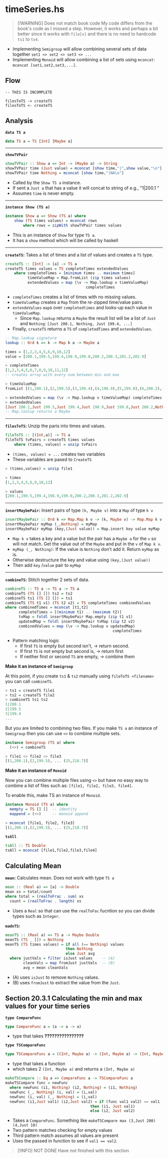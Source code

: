 
# timeSeries.hs
> [!WARNING] Does not match book code
> My code differs from the book's code as I missed a step. However, it works and perhaps a bit better since it works with `file[x]` and there is no need to hardcode `ts1` to `ts4`.

- Implementing `Semigroup` will allow combining several sets of data together `set1 <> set2 <> set3 <> ...`
- Implementing `Monoid` will allow combining a list of sets using `mconcat`: `mconcat [set1,set2,set3,...]`.

## Flow

```
-- THIS IS INCOMPLETE

filesToTS -> createTS
filesToTS <- createTS
```

## Analysis

**`data TS a`**
```haskell
data TS a = TS [Int] [Maybe a]
```


---

**`showTVPair`**
```haskell
showTVPair :: Show a => Int -> (Maybe a) -> String
showTVPair time (Just value) = mconcat [show time,"|",show value,"\n"]
showTVPair time Nothing = mconcat [show time,"|NA\n"]
```

- Called by the `Show TS a` instance.
- If sent a `Just a` that has a value it will concat to string of e.g., "1|200.1
"
- Assumes `time` is never empty.
---

**`instance Show (TS a)`**
```haskell
instance Show a => Show (TS a) where
	show (TS times values) = mconcat rows
		where rows = zipWith showTVPair times values
```

- This is an instance of `Show` for type `TS a`.
- It has a `show` method which will be called by haskell

---

**`createTS`:** Takes a list of times and a list of values and creates a `TS` type.
```haskell
createTS :: [Int] -> [a] -> TS a
createTS times values = TS completeTimes extendedValues
	where completeTimes = [minimum times .. maximum times]
		  timeValueMap = Map.fromList (zip times values)
		  extendedValues = map (\v -> Map.lookup v timeValueMap) 
                                    completeTimes
```
- `completeTimes` creates a list of times with no missing values.
- `timeValueMap` creates a `Map` from the re-zipped time/value pairs.
- `extendeValues` `map`s over `completedtimes` and looks-up each value in `timeValueMap`. 
	- Since `Map.lookup` returns a `Maybe` the result list will be a list of `Just` and `Nothing`: `[Just 200.1, Nothing, Just 199.4, ...]`
- Finally, `createTS` returns a `TS` of `completedTimes` and `extendedValues`.


```haskell
-- Map.lookup signature
lookup :: Ord k => k -> Map k a -> Maybe a

times = [1,2,3,4,5,6,9,10,12]
value = [200.1,199.5,199.4,198.9,199.0,200.2,200.3,201.2,202.9]

> completeTimes
[1,2,3,4,5,6,7,8,9,10,11,12]
-- creates array with every num between min and max

> timeValueMap
fromList [(1,200.1),(2,199.5),(3,199.4),(4,198.9),(5,199.0),(6,200.2),(9,200.3),(10,201.2),(12,202.9)]

> extendedValues = map (\v -> Map.lookup v timeValueMap) completeTimes
> extendedValues
[Just 200.1,Just 199.5,Just 199.4,Just 198.9,Just 199.0,Just 200.2,Nothing,Nothing,Just 200.3,Just 201.2,Nothing,Just 202.9]
-- Map.loolup returns a Maybe
```

---

**`filesToTS`:** Unzip the paris into times and values.
```haskell
fileToTS :: [(Int,a)] -> TS a
fileToTS tvPairs = createTS times values
	where (times, values) = unzip tvPairs
```

- `(times, values) = ...` creates two variables
- These variables are pased to `CreateTS`

```haskell
> (times,values) = unzip file1

> times
[1,2,3,4,5,6,9,10,12]

> values
[200.1,199.5,199.4,198.9,199.0,200.2,200.3,201.2,202.9]
```

---

**`insertMaybePair`:** Insert pairs of type `(k, Maybe v)` into a `Map` of type `k v`
```haskell
insertMaybePair :: Ord k => Map.Map k v -> (k, Maybe v) -> Map.Map k v
insertMaybePair myMap (_,Nothing) = myMap
insertMaybePair myMap (key,(Just value)) = Map.insert key value myMap
```

- `Map k v` takes a key and a value but the pair has a `Maybe a` for the `v` so will not match. Get the value out of the `Maybe` and put in the `v` of `Map k v`.
- `myMap (_, Nothing)`: If the value is `Nothing` don't add it. Return `myMap` as is.
- Otherwise destructure the key and value using `(key,(Just value))`
- Then add `key` /`value` pair to `myMap`

---

**`combineTS`:** Stitch together 2 sets of data.
```haskell
combineTS :: TS a -> TS a -> TS a
combineTS (TS [] []) ts2 = ts2
combineTS ts1 (TS [] []) = ts1
combineTS (TS t1 v1) (TS t2 v2) = TS completeTimes combinedValues
where combinedTimes = mconcat [t1,t2]
      completeTimes = [(minimum t1) .. (maximum t2)]
      tvMap = foldl insertMaybePair Map.empty (zip t1 v1)
      updatedMap = foldl insertMaybePair tvMap (zip t2 v2)
      combinedValues = map (\v -> Map.lookup v updatedMap) 
                                                completeTimes
```

- Pattern matching logic
  - If first `TS` is empty but second isn't,      -> return second.
  - If first `TS` is not empty but second is,    -> return first
  - If neither first or second `TS` are empty, -> combine them

**Make it an instance of `Semigroup`**

At this point, if you create `ts1` & `ts2` manually using `fileToTS <filename>` you can call `combineTS`.

```haskell
> ts1 = createTS file1
> ts2 = createTS file2
> combineTS ts1 ts2
1|200.1
2|199.5
3|199.4
...
```

But you are limited to combining two files. If you make `TS a` an instance of `Semigroup` then you can use `<>` to combine multiple sets.

```haskell
instance Semigroup (TS a) where
  (<>) = combineTS
```

```haskell
> file1 <> file2 <> file3
[(1,200.1),(2,199.5), ... (25,218.7)]
```


**Make it an instance of `Monoid`**

Now you can combine multiple files using `<>` but have no easy way to combine a list of files such as: `[file1, file2, file3, file4]`.

To enable this, make TS an instance of `Monoid`.

```haskell
instance Monoid (TS a) where
  mempty = TS [] []  -- identity
  mappend = (<>)     -- monoid append

```

```haskell
> mconcat [file1, file2, file3]
[(1,200.1),(2,199.5), ... (25,218.7)]
```

**`tsAll`**
```haskell
tsAll :: TS Double
tsAll = mconcat [file1,file2,file3,file4]
```

## Calculating Mean
**`mean`:** Calculates mean. Does not work with type `TS a`
```haskell
mean :: (Real a) => [a] -> Double
mean xs = total/count
where total = (realToFrac . sum) xs
  count = (realToFrac . length) xs
```

- Uses a `Real` so that can use the `realToFac` fucntion so  you can divide types such as `Integer`.

**`madnTS`:** 
```haskell
meanTS :: (Real a) => TS a -> Maybe Double
meanTS (TS _ []) = Nothing
meanTS (TS times values) = if all (== Nothing) values
                           then Nothing
                           else Just avg
  where justVals = filter isJust values    -- (A)
        cleanVals = map fromJust justVals  -- (B)
        avg = mean cleanVals

```

- (A) uses `isJust` to remove `Nothing` values.
- (B) uses `fromJust` to extract the value from the `Just`.


## Section 20.3.1 Calculating the min and max values for your time series

**`type CompareFunc`**
```haskell
type CompareFunc a = (a -> a -> a)
```

- type that takes **????????????????**

**`type TSCompareFunc`**
```haskell
type TSCompareFunc a = ((Int, Maybe a) -> (Int, Maybe a) -> (Int, Maybe a))
```

- type that takes a function
- which takes 2 `(Int, Maybe a)` and returns a `(Int, Maybe a)`

```haskell
makeTSCompare :: Eq a => CompareFunc a -> TSCompareFunc a
makeTSCompare func = newFunc
  where newFunc (i1, Nothing) (i2, Nothing) = (i1, Nothing)
  newFunc (_, Nothing) (i, val) = (i,val)
  newFunc (i, val) (_, Nothing) = (i,val)
  newFunc (i1,Just val1) (i2,Just val2) = if (func val1 val2) == val1
                                      then (i1, Just val1)
                                      else (i2, Just val2)
```

- Takes a `CompareFunc`. Something like `makeTSCompare max (3,Just 200) (4,Just 10)`
- Two pattern matches checking for empty values
- Third pattern match assumes all values are present
- Uses the passed in function to see if `val1 == val2`.

> [!INFO] NOT DONE
> Have not finished with this section

